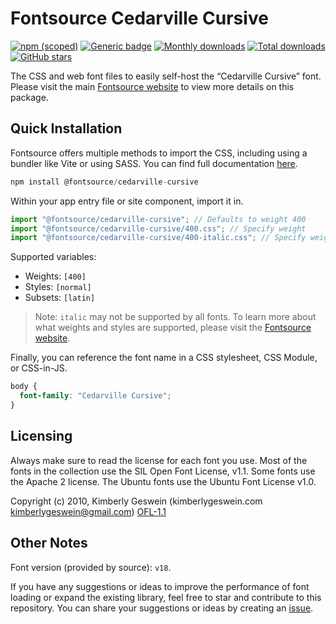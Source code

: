# Fontsource Cedarville Cursive

[![npm (scoped)](https://img.shields.io/npm/v/@fontsource/cedarville-cursive?color=brightgreen)](https://www.npmjs.com/package/@fontsource/cedarville-cursive) [![Generic badge](https://img.shields.io/badge/fontsource-passing-brightgreen)](https://github.com/fontsource/fontsource) [![Monthly downloads](https://badgen.net/npm/dm/@fontsource/cedarville-cursive)](https://github.com/fontsource/fontsource) [![Total downloads](https://badgen.net/npm/dt/@fontsource/cedarville-cursive)](https://github.com/fontsource/fontsource) [![GitHub stars](https://img.shields.io/github/stars/fontsource/fontsource.svg?style=social&label=Star)](https://github.com/fontsource/fontsource/stargazers)

The CSS and web font files to easily self-host the “Cedarville Cursive” font. Please visit the main [Fontsource website](https://fontsource.org/fonts/cedarville-cursive) to view more details on this package.

## Quick Installation

Fontsource offers multiple methods to import the CSS, including using a bundler like Vite or using SASS. You can find full documentation [here](https://fontsource.org/docs/getting-started/introduction).

```javascript
npm install @fontsource/cedarville-cursive
```

Within your app entry file or site component, import it in.

```javascript
import "@fontsource/cedarville-cursive"; // Defaults to weight 400
import "@fontsource/cedarville-cursive/400.css"; // Specify weight
import "@fontsource/cedarville-cursive/400-italic.css"; // Specify weight and style
```

Supported variables:
- Weights: `[400]`
- Styles: `[normal]`
- Subsets: `[latin]`

> Note: `italic` may not be supported by all fonts. To learn more about what weights and styles are supported, please visit the [Fontsource website](https://fontsource.org/fonts/cedarville-cursive).

Finally, you can reference the font name in a CSS stylesheet, CSS Module, or CSS-in-JS.

```css
body {
  font-family: "Cedarville Cursive";
}
```

## Licensing
Always make sure to read the license for each font you use. Most of the fonts in the collection use the SIL Open Font License, v1.1. Some fonts use the Apache 2 license. The Ubuntu fonts use the Ubuntu Font License v1.0.

Copyright (c) 2010, Kimberly Geswein (kimberlygeswein.com kimberlygeswein@gmail.com)
[OFL-1.1](https://openfontlicense.org)

## Other Notes
Font version (provided by source): `v18`.

If you have any suggestions or ideas to improve the performance of font loading or expand the existing library, feel free to star and contribute to this repository. You can share your suggestions or ideas by creating an [issue](https://github.com/fontsource/fontsource/issues).